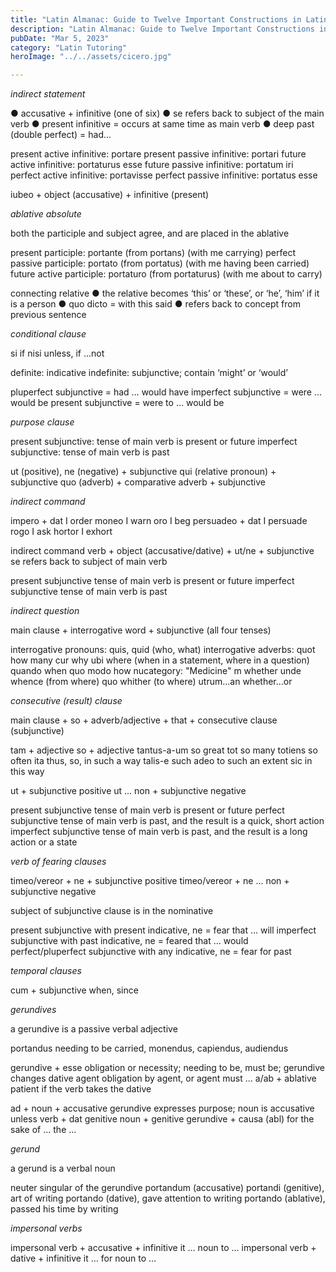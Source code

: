 ```yaml
---
title: "Latin Almanac: Guide to Twelve Important Constructions in Latin"
description: "Latin Almanac: Guide to Twelve Important Constructions in Latin"
pubDate: "Mar 5, 2023"
category: "Latin Tutoring"
heroImage: "../../assets/cicero.jpg"

---
```



*indirect statement*

●	accusative + infinitive (one of six)
●	se refers back to subject of the main verb
●	present infinitive = occurs at same time as main verb
●	deep past (double perfect) = had...

present active infinitive: portare
present passive infinitive: portari
future active infinitive: portaturus esse
future passive infinitive: portatum iri
perfect active infinitive: portavisse
perfect passive infinitive: portatus esse

iubeo + object (accusative) + infinitive (present)

*ablative absolute*

both the participle and subject agree, and are placed in the ablative

present participle: portante (from portans) (with me carrying)
perfect passive participle: portato (from portatus) (with me having been carried)
future active participle: portaturo (from portaturus) (with me about to carry)

connecting relative
●	the relative becomes ‘this’ or ‘these’, or ‘he’, ‘him’ if it is a person
●	quo dicto = with this said
●	refers back to concept from previous sentence

*conditional clause*

si if
nisi unless, if ...not

definite: indicative
indefinite: subjunctive; contain ‘might’ or ‘would’

pluperfect subjunctive = had … would have
imperfect subjunctive = were … would be
present subjunctive = were to … would be

*purpose clause*

present subjunctive: tense of main verb is present or future
imperfect subjunctive: tense of main verb is past

ut (positive), ne (negative) + subjunctive
qui (relative pronoun) + subjunctive
quo (adverb) + comparative adverb + subjunctive

*indirect command*

impero + dat I order
moneo I warn
oro I beg
persuadeo + dat I persuade
rogo I ask
hortor I exhort

indirect command verb + object (accusative/dative) + ut/ne + subjunctive
se refers back to subject of main verb

present subjunctive tense of main verb is present or future
imperfect subjunctive tense of main verb is past

*indirect question*

main clause + interrogative word + subjunctive (all four tenses)

interrogative pronouns: quis, quid (who, what)
interrogative adverbs:
quot how many
cur why
ubi where (when in a statement, where in a question)
quando when
quo modo how
nucategory: "Medicine"
m whether
unde whence (from where)
quo whither (to where)
utrum...an whether...or

*consecutive (result) clause*

main clause + so + adverb/adjective + that + consecutive clause (subjunctive)

tam + adjective so + adjective
tantus-a-um so great
tot so many
totiens so often
ita thus, so, in such a way
talis-e such
adeo to such an extent
sic in this way

ut + subjunctive positive
ut … non + subjunctive negative

present subjunctive tense of main verb is present or future
perfect subjunctive tense of main verb is past, and the result is a quick, short action
imperfect subjunctive tense of main verb is past, and the result is a long action or a state

*verb of fearing clauses*

timeo/vereor + ne + subjunctive positive
timeo/vereor + ne … non + subjunctive negative

subject of subjunctive clause is in the nominative

present subjunctive with present indicative, ne = fear that … will
imperfect subjunctive with past indicative, ne = feared that … would
perfect/pluperfect subjunctive with any indicative, ne = fear for past

*temporal clauses*

cum + subjunctive when, since

*gerundives*

a gerundive is a passive verbal adjective

portandus needing to be carried, monendus, capiendus, audiendus

gerundive + esse obligation or necessity; needing to be, must be; gerundive changes
dative agent obligation by agent, or agent must …
a/ab + ablative patient if the verb takes the dative

ad + noun + accusative gerundive expresses purpose; noun is accusative unless verb + dat
genitive noun + genitive gerundive + causa (abl) for the sake of … the ...

*gerund*

a gerund is a verbal noun

neuter singular of the gerundive
portandum (accusative)
portandi (genitive), art of writing
portando (dative), gave attention to writing
portando (ablative), passed his time by writing

*impersonal verbs*

impersonal verb + accusative + infinitive it … noun to ...
impersonal verb + dative + infinitive it … for noun to …
